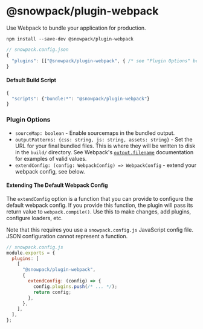 # @snowpack/plugin-webpack

Use Webpack to bundle your application for production.

```
npm install --save-dev @snowpack/plugin-webpack
```

```js
// snowpack.config.json
{
  "plugins": [["@snowpack/plugin-webpack", { /* see "Plugin Options" below */}]]
}
```

#### Default Build Script

```js
{
  "scripts": {"bundle:*": "@snowpack/plugin-webpack"}
}
```

### Plugin Options

- `sourceMap: boolean` - Enable sourcemaps in the bundled output.
- `outputPatterns: {css: string, js: string, assets: string}` - Set the URL for your final bundled files. This is where they will be written to disk in the `build/` directory. See Webpack's [`output.filename`](https://webpack.js.org/configuration/output/#outputfilename) documentation for examples of valid values.
- `extendConfig: (config: WebpackConfig) => WebpackConfig` - extend your webpack config, see below.

#### Extending The Default Webpack Config

The `extendConfig` option is a function that you can provide to configure the default webpack config. If you provide this function, the plugin will pass its return value to `webpack.compile()`. Use this to make changes, add plugins, configure loaders, etc.

Note that this requires you use a `snowpack.config.js` JavaScript config file. JSON configuration cannot represent a function.

```js
// snowpack.config.js
module.exports = {
  plugins: [
    [
      "@snowpack/plugin-webpack",
      {
        extendConfig: (config) => {
          config.plugins.push(/* ... */);
          return config;
        },
      },
    ],
  ],
};
```
